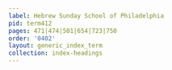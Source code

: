 ```yaml
---
label: Hebrew Sunday School of Philadelphia
pid: term412
pages: 471|474|501|654|723|750
order: '0402'
layout: generic_index_term
collection: index-headings
---
```

